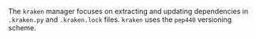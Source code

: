 The `kraken` manager focuses on extracting and updating dependencies in `.kraken.py` and `.kraken.lock` files.
`kraken` uses the `pep440` versioning scheme.
